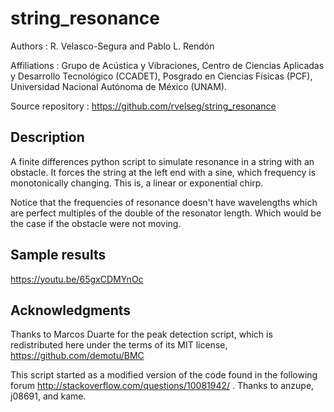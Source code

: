 # string_resonance

Authors : R. Velasco-Segura and Pablo L. Rendón

Affiliations : Grupo de Acústica y Vibraciones, Centro de Ciencias
Aplicadas y Desarrollo Tecnológico (CCADET), Posgrado en Ciencias
Físicas (PCF), Universidad Nacional Autónoma de México (UNAM).

Source repository : https://github.com/rvelseg/string_resonance

## Description

A finite differences python script to simulate resonance in a string
with an obstacle. It forces the string at the left end with a sine,
which frequency is monotonically changing. This is, a linear or
exponential chirp.

Notice that the frequencies of resonance doesn't have wavelengths which
are perfect multiples of the double of the resonator length. Which
would be the case if the obstacle were not moving.

## Sample results

https://youtu.be/65gxCDMYnOc

## Acknowledgments

Thanks to Marcos Duarte for the peak detection script, which is
redistributed here under the terms of its MIT license,
https://github.com/demotu/BMC

This script started as a modified version of the code found in the
following forum http://stackoverflow.com/questions/10081942/ . Thanks
to anzupe, j08691, and kame.
